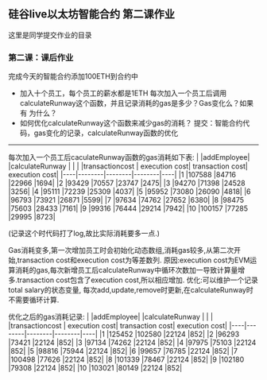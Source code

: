 ## 硅谷live以太坊智能合约 第二课作业
这里是同学提交作业的目录

### 第二课：课后作业
完成今天的智能合约添加100ETH到合约中
- 加入十个员工，每个员工的薪水都是1ETH
每次加入一个员工后调用calculateRunway这个函数，并且记录消耗的gas是多少？Gas变化么？如果有 为什么？
- 如何优化calculateRunway这个函数来减少gas的消耗？
提交：智能合约代码，gas变化的记录，calculateRunway函数的优化

-----------------------------------------------------

每次加入一个员工后caculateRunway函数的gas消耗如下表:
|    |addEmployee|      |calculateRunway | |
|    |transactioncost |   execution cost|  transaction cost|    execution cost|
|----|--------|--------|--------|----|
|1   |107588  |84716   |22966   |1694|
|2   |93429   |70557   |23747   |2475|
|3   |94270   |71398   |24528   |3256|
|4   |95111   |72239   |25309   |4037|
|5   |95952   |73080   |26090   |4818|
|6   |96793   |73921   |26871   |5599|
|7   |97634   |74762   |27652   |6380|
|8   |98475   |75603   |28433   |7161|
|9   |99316   |76444   |29214   |7942|
|10  |100157  |77285   |29995   |8723|

(记录这个时代码打了log,故比实际消耗要多一点.)

Gas消耗变多,第一次增加员工时会初始化动态数组,消耗gas较多,从第二次开始,transaction cost和execution cost为等差数列.
原因:execution cost为EVM运算消耗的gas,每次新增员工后calculateRunway中循环次数加一导致计算量增多.transaction cost包含了execution cost,所以相应增加.
优化:可以维护一个记录total salary的状态变量, 每次add,update,remove时更新,在calculateRunway时不需要循环计算.

优化之后的gas消耗记录:
|    |addEmployee|      |calculateRunway | |
|    |transactioncost |   execution cost|  transaction cost|    execution cost|
|----|--------|--------|--------|----|
|1   |125452  |102580  |22124   |852|
|2   |96293   |73421   |22124   |852|
|3   |97134   |74262   |22124   |852|
|4   |97975   |75103   |22124   |852|
|5   |98816   |75944   |22124   |852|
|6   |99657   |76785   |22124   |852|
|7   |100498  |77626   |22124   |852|
|8   |101339  |78467   |22124   |852|
|9   |102180  |79308   |22124   |852|
|10  |103021  |80149   |22124   |852|


